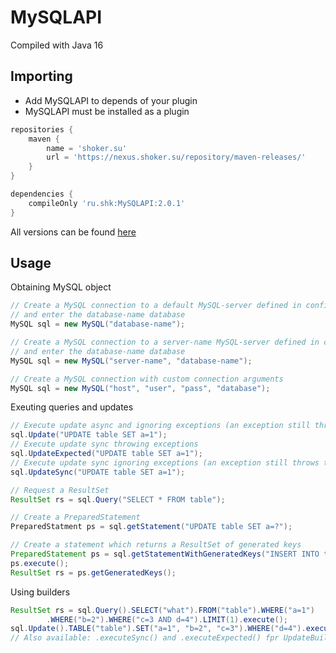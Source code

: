 # MySQLAPI
Compiled with Java 16

## Importing

* Add MySQLAPI to depends of your plugin
* MySQLAPI must be installed as a plugin

```groovy
repositories {
    maven {
        name = 'shoker.su'
        url = 'https://nexus.shoker.su/repository/maven-releases/'
    }
}

dependencies {
    compileOnly 'ru.shk:MySQLAPI:2.0.1'
}
```
All versions can be found [here](https://nexus.shoker.su/#browse/browse:maven-releases:ru%2Fshk%2FMySQLAPI)

## Usage
Obtaining MySQL object
```java
// Create a MySQL connection to a default MySQL-server defined in config
// and enter the database-name database
MySQL sql = new MySQL("database-name");

// Create a MySQL connection to a server-name MySQL-server defined in config
// and enter the database-name database
MySQL sql = new MySQL("server-name", "database-name");

// Create a MySQL connection with custom connection arguments
MySQL sql = new MySQL("host", "user", "pass", "database");
```
Exeuting queries and updates
```java
// Execute update async and ignoring exceptions (an exception still throws to log)
sql.Update("UPDATE table SET a=1");
// Execute update sync throwing exceptions
sql.UpdateExpected("UPDATE table SET a=1");
// Execute update sync ignoring exceptions (an exception still throws to log)
sql.UpdateSync("UPDATE table SET a=1");

// Request a ResultSet
ResultSet rs = sql.Query("SELECT * FROM table");

// Create a PreparedStatement
PreparedStatment ps = sql.getStatement("UPDATE table SET a=?");

// Create a statement which returns a ResultSet of generated keys
PreparedStatement ps = sql.getStatementWithGeneratedKeys("INSERT INTO table a=1;")
ps.execute();
ResultSet rs = ps.getGeneratedKeys();

```
Using builders
```java
ResultSet rs = sql.Query().SELECT("what").FROM("table").WHERE("a=1")
        .WHERE("b=2").WHERE("c=3 AND d=4").LIMIT(1).execute();
sql.Update().TABLE("table").SET("a=1", "b=2", "c=3").WHERE("d=4").execute();
// Also available: .executeSync() and .executeExpected() fpr UpdateBuilder
```